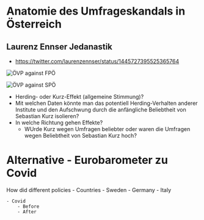 # Anatomie des Umfrageskandals in Österreich

## Laurenz Ennser Jedanastik  
- https://twitter.com/laurenzennser/status/1445727395525365764 

![ÖVP against FPÖ](https://github.com/ant-le/Bachelor_Thesis/blob/main/images/ovp_vs_fpo.png)

![ÖVP against SPÖ](https://github.com/ant-le/Bachelor_Thesis/blob/main/images/ovp_vs_spo.png)

- Herding- oder Kurz-Effekt (allgemeine Stimmung)?
- Mit welchen Daten könnte man das potentiell Herding-Verhalten anderer Institute und den Aufschwung durch die anfängliche Beliebtheit von Sebastian Kurz isolieren?
- In welche Richtung gehen Effekte? 
    - WUrde Kurz wegen Umfragen beliebter oder waren die Umfragen wegen Beliebtheit von Sebastian Kurz hoch?

# Alternative - Eurobarometer zu Covid 
How did different policies 
    - Countries
        - Sweden
        - Germany 
        - Italy 
        
    - Covid
        - Before 
        - After
